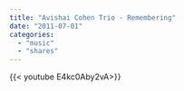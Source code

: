 ```yaml
---
title: "Avishai Cohen Trio - Remembering"
date: "2011-07-01"
categories:
  - "music"
  - "shares"
---
```


<div style="width: 70vw;">{{< youtube E4kc0Aby2vA>}}</div>

